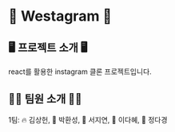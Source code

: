 <h1>💖 Westagram 💖</h1>

<h2>🖥️ 프로젝트 소개 🖥️</h2>

react를 활용한 instagram 클론 프로젝트입니다.

<h2>👩‍💻 팀원 소개 🧑‍💻</h2>

1팀: 🔥 김상헌, 🤖 박환성, 🌱 서지연, 🐥 이다혜, 🤸 정다경
